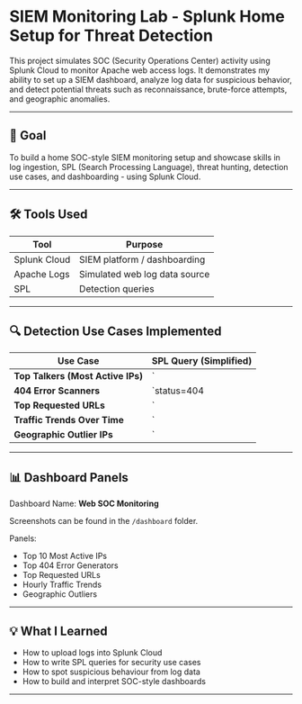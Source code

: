 # SIEM Monitoring Lab - Splunk Home Setup for Threat Detection

This project simulates SOC (Security Operations Center) activity using Splunk Cloud to monitor Apache web access logs. It demonstrates my ability to set up a SIEM dashboard, analyze log data for suspicious behavior, and detect potential threats such as reconnaissance, brute-force attempts, and geographic anomalies.

---

## 🎯 Goal

To build a home SOC-style SIEM monitoring setup and showcase skills in log ingestion, SPL (Search Processing Language), threat hunting, detection use cases, and dashboarding - using Splunk Cloud.

---

## 🛠️ Tools Used

| Tool         | Purpose                         |
|--------------|---------------------------------|
| Splunk Cloud | SIEM platform / dashboarding    |
| Apache Logs  | Simulated web log data source   |
| SPL          | Detection queries               |

---

## 🔍 Detection Use Cases Implemented

| Use Case                             | SPL Query (Simplified)                           |
|--------------------------------------|--------------------------------------------------|
| **Top Talkers (Most Active IPs)**    | `| stats count by clientip | sort -count | head 10` |
| **404 Error Scanners**               | `status=404 | stats count by clientip | sort -count | head 10` |
| **Top Requested URLs**               | `| stats count by uri_path | sort -count | head 10` |
| **Traffic Trends Over Time**         | `| timechart count span=1h`                      |
| **Geographic Outlier IPs**           | `| iplocation clientip … | stats count by Country` |

---

## 📊 Dashboard Panels

Dashboard Name: **Web SOC Monitoring**

Screenshots can be found in the `/dashboard` folder.

Panels:
- Top 10 Most Active IPs  
- Top 404 Error Generators  
- Top Requested URLs  
- Hourly Traffic Trends  
- Geographic Outliers 

---

## 💡 What I Learned

- How to upload logs into Splunk Cloud  
- How to write SPL queries for security use cases  
- How to spot suspicious behaviour from log data  
- How to build and interpret SOC-style dashboards  

---


